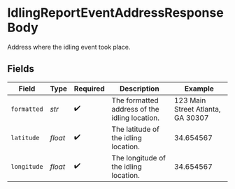 # IdlingReportEventAddressResponseBody

Address where the idling event took place.


## Fields

| Field                                         | Type                                          | Required                                      | Description                                   | Example                                       |
| --------------------------------------------- | --------------------------------------------- | --------------------------------------------- | --------------------------------------------- | --------------------------------------------- |
| `formatted`                                   | *str*                                         | :heavy_check_mark:                            | The formatted address of the idling location. | 123 Main Street Atlanta, GA 30307             |
| `latitude`                                    | *float*                                       | :heavy_check_mark:                            | The latitude of the idling location.          | 34.654567                                     |
| `longitude`                                   | *float*                                       | :heavy_check_mark:                            | The longitude of the idling location.         | 34.654567                                     |